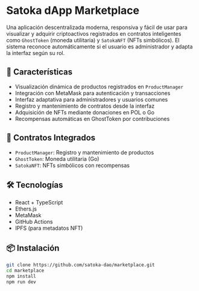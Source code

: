 # Satoka dApp Marketplace

Una aplicación descentralizada moderna, responsiva y fácil de usar para visualizar y adquirir criptoactivos registrados en contratos inteligentes como `GhostToken` (moneda utilitaria) y `SatokaNFT` (NFTs simbólicos). El sistema reconoce automáticamente si el usuario es administrador y adapta la interfaz según su rol.

## 🚀 Características

- Visualización dinámica de productos registrados en `ProductManager`
- Integración con MetaMask para autenticación y transacciones
- Interfaz adaptativa para administradores y usuarios comunes
- Registro y mantenimiento de contratos desde la interfaz
- Adquisición de NFTs mediante donaciones en POL o Go
- Recompensas automáticas en GhostToken por contribuciones

## 🧱 Contratos Integrados

- `ProductManager`: Registro y mantenimiento de productos
- `GhostToken`: Moneda utilitaria (Go)
- `SatokaNFT`: NFTs simbólicos con recompensas

## 🛠️ Tecnologías

- React + TypeScript
- Ethers.js
- MetaMask
- GitHub Actions
- IPFS (para metadatos NFT)

## 📦 Instalación

```bash
git clone https://github.com/satoka-dao/marketplace.git
cd marketplace
npm install
npm run dev
